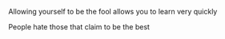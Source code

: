 Allowing yourself to be the fool allows you to learn very quickly

People hate those that claim to be the best

